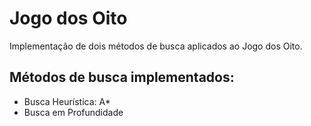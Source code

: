 # Jogo dos Oito

Implementação de dois métodos de busca aplicados ao Jogo dos Oito.

## Métodos de busca implementados:
- Busca Heurística: A*
- Busca em Profundidade 
